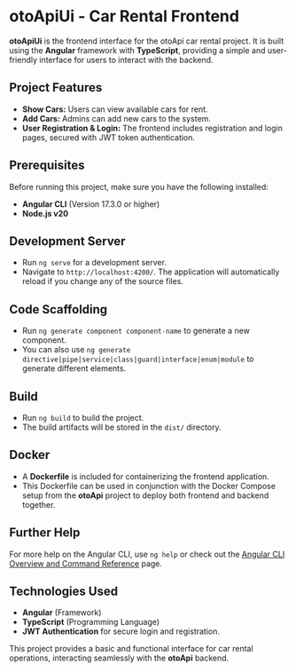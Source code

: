 # otoApiUi - Car Rental Frontend

**otoApiUi** is the frontend interface for the otoApi car rental project. It is built using the **Angular** framework with **TypeScript**, providing a simple and user-friendly interface for users to interact with the backend.

## Project Features
- **Show Cars:** Users can view available cars for rent.
- **Add Cars:** Admins can add new cars to the system.
- **User Registration & Login:** The frontend includes registration and login pages, secured with JWT token authentication.

## Prerequisites
Before running this project, make sure you have the following installed:
- **Angular CLI** (Version 17.3.0 or higher)
- **Node.js v20**

## Development Server
- Run `ng serve` for a development server.
- Navigate to `http://localhost:4200/`. The application will automatically reload if you change any of the source files.

## Code Scaffolding
- Run `ng generate component component-name` to generate a new component.
- You can also use `ng generate directive|pipe|service|class|guard|interface|enum|module` to generate different elements.

## Build
- Run `ng build` to build the project.
- The build artifacts will be stored in the `dist/` directory.

## Docker
- A **Dockerfile** is included for containerizing the frontend application.
- This Dockerfile can be used in conjunction with the Docker Compose setup from the **otoApi** project to deploy both frontend and backend together.

## Further Help
For more help on the Angular CLI, use `ng help` or check out the [Angular CLI Overview and Command Reference](https://angular.io/cli) page.

## Technologies Used
- **Angular** (Framework)
- **TypeScript** (Programming Language)
- **JWT Authentication** for secure login and registration.

This project provides a basic and functional interface for car rental operations, interacting seamlessly with the **otoApi** backend.
